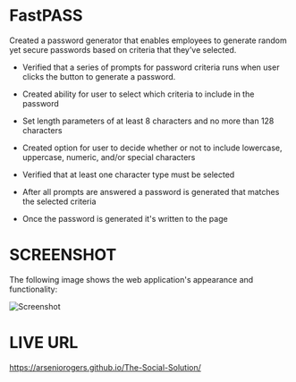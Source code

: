 # FastPASS
 
Created a password generator that enables employees to generate random yet secure passwords based on criteria that they’ve selected.
 
 
* Verified that a series of prompts for password criteria runs when user clicks the button to generate a password.

* Created ability for user to select which criteria to include in the password

* Set length parameters of at least 8 characters and no more than 128 characters

* Created option for user to decide whether or not to include lowercase, uppercase, numeric, and/or special characters

* Verified that at least one character type must be selected

* After all prompts are answered a password is generated that matches the selected criteria

* Once the password is generated it's written to the page
  

# SCREENSHOT
The following image shows the web application's appearance and functionality:

![Screenshot](https://user-images.githubusercontent.com/107453534/178571961-debd5ac5-3dc8-4fee-ab95-8ce810daa5ca.png)

# LIVE URL 
https://arseniorogers.github.io/The-Social-Solution/
